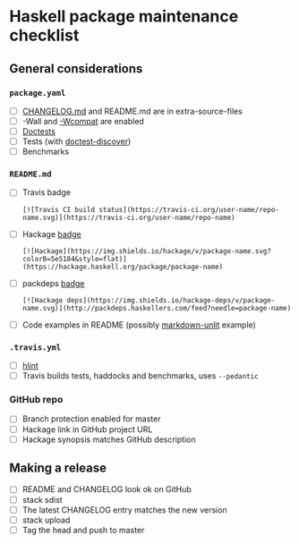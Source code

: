 # Haskell package maintenance checklist

## General considerations

### `package.yaml`

- [ ] [CHANGELOG.md][] and README.md are in extra-source-files
- [ ] -Wall and [-Wcompat][] are enabled
- [ ] [Doctests][]
- [ ] Tests (with [doctest-discover][])
- [ ] Benchmarks

### `README.md`

- [ ] Travis badge

      [![Travis CI build status](https://travis-ci.org/user-name/repo-name.svg)](https://travis-ci.org/user-name/repo-name)

- [ ] Hackage [badge][shields]

      [![Hackage](https://img.shields.io/hackage/v/package-name.svg?colorB=5e5184&style=flat)](https://hackage.haskell.org/package/package-name)

- [ ] packdeps [badge][shields]

      [![Hackage deps](https://img.shields.io/hackage-deps/v/package-name.svg)](http://packdeps.haskellers.com/feed?needle=package-name)

- [ ] Code examples in README (possibly [markdown-unlit][] example)

### `.travis.yml`

- [ ] [hlint][]
- [ ] Travis builds tests, haddocks and benchmarks, uses `--pedantic`

### GitHub repo

- [ ] Branch protection enabled for master
- [ ] Hackage link in GitHub project URL
- [ ] Hackage synopsis matches GitHub description

## Making a release

- [ ] README and CHANGELOG look ok on GitHub
- [ ] stack sdist
- [ ] The latest CHANGELOG entry matches the new version
- [ ] stack upload
- [ ] Tag the head and push to master

[-wcompat]: https://downloads.haskell.org/~ghc/8.4.1/docs/html/users_guide/using-warnings.html#ghc-flag--Wcompat

[changelog.md]: https://keepachangelog.com/en/1.0.0/

[doctests]: https://github.com/sol/doctest#readme

[doctest-discover]: https://github.com/karun012/doctest-discover#readme

[markdown-unlit]: https://github.com/sol/markdown-unlit#readme

[hlint]: https://github.com/ndmitchell/hlint#running-with-continuous-integration

[shields]: https://shields.io/
